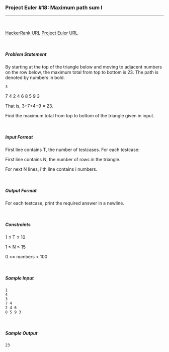 ### Project Euler #18: Maximum path sum I
___

<br>

[HackerRank URL](https://www.hackerrank.com/contests/projecteuler/challenges/euler018)     [Project Euler URL](https://projecteuler.net/problem=18)

<br>

##### Problem Statement

By starting at the top of the triangle below and moving to adjacent numbers on the row below, the maximum total from top to bottom is 23. The path is denoted by numbers in bold.

    3 
   7 4 
  2 4 6 
 8 5 9 3

That is, 3+7+4+9 = 23.

Find the maximum total from top to bottom of the triangle given in input.

<br>

##### Input Format 

First line contains T, the number of testcases. For each testcase: 

First line contains N, the number of rows in the triangle. 

For next N lines, i'th line contains i numbers.

<br>

##### Output Format 

For each testcase, print the required answer in a newline.

<br>

##### Constraints 

1 ≤ T ≤ 10 

1 ≤ N ≤ 15

0 <= numbers < 100

<br>

##### Sample Input

```
1
4
3
7 4
2 4 6
8 5 9 3
```

<br>

##### Sample Output

```
23
```  
